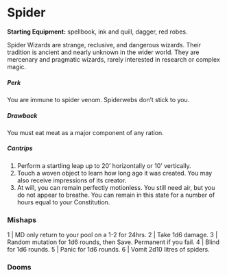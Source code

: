 # Spider

**Starting Equipment:** spellbook, ink and quill, dagger, red robes.

Spider Wizards are strange, reclusive, and dangerous wizards.
Their tradition is ancient and nearly unknown in the wider world.
They are mercenary and pragmatic wizards, rarely interested in
research or complex magic.
##### Perk
You are immune to spider venom. Spiderwebs don’t stick to
you.
##### Drawback
You must eat meat as a major component of any ration.
##### Cantrips

1. Perform a startling leap up to 20’ horizontally or 10’ vertically.
2. Touch a woven object to learn how long ago it was created.  You may also receive impressions of its creator.
3. At will, you can remain perfectly motionless. You still need air, but you do not appear to breathe. You can remain in this state for a number of hours equal to your Constitution.

### Mishaps

1 | MD only return to your pool on a 1-2 for 24hrs.
2 | Take 1d6 damage.
3 | Random mutation for 1d6 rounds, then Save. Permanent if you fail.
4 | Blind for 1d6 rounds.
5 | Panic for 1d6 rounds.
6 | Vomit 2d10 litres of spiders.

### Dooms
